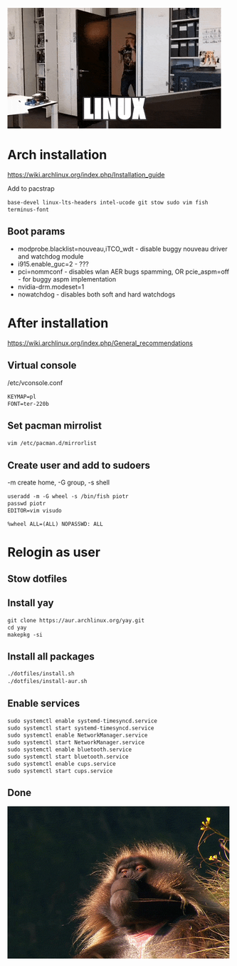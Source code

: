 ![Linux](__docs/img/linux.gif)

# Arch installation
https://wiki.archlinux.org/index.php/Installation_guide

Add to pacstrap
```
base-devel linux-lts-headers intel-ucode git stow sudo vim fish terminus-font
```

## Boot params
- modprobe.blacklist=nouveau,iTCO_wdt - disable buggy nouveau driver and watchdog module
- i915.enable_guc=2 - ???
- pci=nommconf - disables wlan AER bugs spamming, OR pcie_aspm=off - for buggy aspm implementation
- nvidia-drm.modeset=1
- nowatchdog - disables both soft and hard watchdogs



# After installation
https://wiki.archlinux.org/index.php/General_recommendations

## Virtual console
/etc/vconsole.conf
```
KEYMAP=pl
FONT=ter-220b
```

## Set pacman mirrolist
`vim /etc/pacman.d/mirrorlist`

## Create user and add to sudoers
-m create home, -G group, -s shell
```
useradd -m -G wheel -s /bin/fish piotr
passwd piotr
EDITOR=vim visudo
```

```
%wheel ALL=(ALL) NOPASSWD: ALL
```



# Relogin as user

## Stow dotfiles

## Install yay
```
git clone https://aur.archlinux.org/yay.git
cd yay
makepkg -si
```

## Install all packages

```sh
./dotfiles/install.sh
./dotfiles/install-aur.sh
```

## Enable services

```
sudo systemctl enable systemd-timesyncd.service
sudo systemctl start systemd-timesyncd.service
sudo systemctl enable NetworkManager.service
sudo systemctl start NetworkManager.service
sudo systemctl enable bluetooth.service
sudo systemctl start bluetooth.service
sudo systemctl enable cups.service
sudo systemctl start cups.service
```

## Done
![done](__docs/img/monkey.gif)

